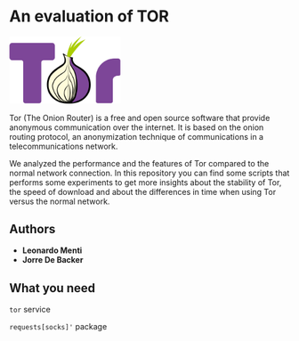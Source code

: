 # An evaluation of TOR

<img src="/images/tor-logo.svg.png" width="200">

Tor (The Onion Router) is a free and open source software that provide
anonymous communication over the internet. It is based on the onion routing
protocol, an anonymization technique of communications in a 
telecommunications network. 

We analyzed the performance and the features of Tor
compared to the normal network connection. In this repository
you can find some scripts that performs some experiments
to get more insights about the stability of Tor, the speed
of download and about the differences in time when using Tor
versus the normal network.

## Authors

- **Leonardo Menti**
- **Jorre De Backer**

## What you need

`tor` service

`requests[socks]'` package
